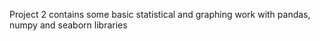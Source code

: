 Project 2 contains some basic statistical and graphing work with pandas, numpy and seaborn libraries 
